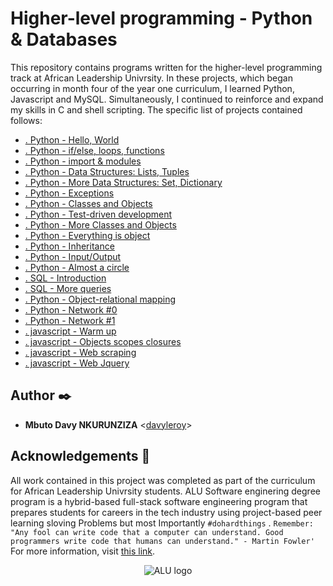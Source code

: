 # Higher-level programming - Python & Databases

This repository contains programs written for the higher-level programming
track at African Leadership Univrsity. In these projects, which began occurring in month
four of the year one curriculum, I learned Python, Javascript and MySQL.
Simultaneously, I continued to reinforce and expand my skills in C and shell
scripting. The specific list of projects contained follows:

* [. Python - Hello, World](./python-hello_world)
* [. Python - if/else, loops, functions](./python-if_else_loops_functions)
* [. Python - import & modules](./python-import_modules)
* [. Python - Data Structures: Lists, Tuples](./python-data_structures)
* [. Python - More Data Structures: Set, Dictionary](./python-more_data_structures)
* [. Python - Exceptions](./python-exceptions)
* [. Python - Classes and Objects](./python-classes)
* [. Python - Test-driven development](./python-test_driven_development)
* [. Python - More Classes and Objects](./python-more_classes)
* [. Python - Everything is object](./python-everything_is_object)
* [. Python - Inheritance](./python-inheritance)
* [. Python - Input/Output](./python-input_output)
* [. Python - Almost a circle](./python-almost_a_circle)
* [. SQL - Introduction](./SQL_introduction)
* [. SQL - More queries](./SQL_more_queries)
* [. Python - Object-relational mapping](./python-object_relational_mapping)
* [. Python - Network #0](./python-network_0)
* [. Python - Network #1](./python-network_1)
* [. javascript - Warm up ](./javascript-warm_up)
* [. javascript - Objects scopes closures](./javascript_objects_scopes_closures)
* [. javascript - Web scraping](./javascript-web_scraping)
* [. javascript - Web Jquery](./javascript-web_jquery)

## Author :black_nib:

* **Mbuto Davy NKURUNZIZA** <[davyleroy](https://github.com/davyleroy)>

## Acknowledgements :pray:

All work contained in this project was completed as part of the curriculum for
African Leadership Univrsity students. ALU Software enginering degree program is a hybrid-based full-stack software
engineering program that prepares students for careers in the tech industry
using project-based peer learning sloving Problems but most Importantly `#dohardthings` .
`Remember: "Any fool can write code that a computer can understand. Good programmers write code that humans can understand." - Martin Fowler'`
For more information, visit
[this link](https://www.holbertonschool.com/).

<p align="center">
  <img src="http://www.alu.com/alu-logo.png"
       alt="ALU logo"
  >
</p>
